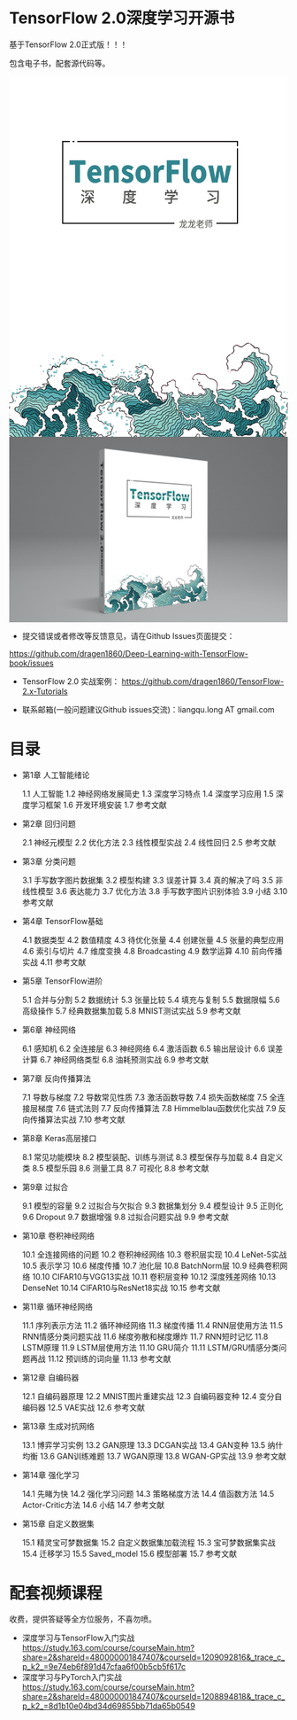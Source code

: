 # TensorFlow 2.0深度学习开源书

基于TensorFlow 2.0正式版！！！

包含电子书，配套源代码等。

<p align="center">
  <img src="assets/1.jpg" align="center" width="600">
  <img src="assets/2.png" align="center" width="600">
</p>

-	提交错误或者修改等反馈意见，请在Github Issues页面提交：

https://github.com/dragen1860/Deep-Learning-with-TensorFlow-book/issues

-	TensorFlow 2.0 实战案例：
https://github.com/dragen1860/TensorFlow-2.x-Tutorials

-	联系邮箱(一般问题建议Github issues交流)：liangqu.long AT gmail.com

# 目录
- 第1章 人工智能绪论

  1.1 人工智能
  1.2 神经网络发展简史
  1.3 深度学习特点
  1.4 深度学习应用
  1.5 深度学习框架
  1.6 开发环境安装
  1.7 参考文献


  

- 第2章 回归问题

  2.1 神经元模型
  2.2 优化方法
  2.3 线性模型实战
  2.4 线性回归
  2.5 参考文献

- 第3章 分类问题

  3.1 手写数字图片数据集
  3.2 模型构建
  3.3 误差计算
  3.4 真的解决了吗
  3.5 非线性模型
  3.6 表达能力
  3.7 优化方法
  3.8 手写数字图片识别体验
  3.9 小结
  3.10 参考文献

- 第4章 TensorFlow基础

  4.1 数据类型
  4.2 数值精度
  4.3 待优化张量
  4.4 创建张量
  4.5 张量的典型应用
  4.6 索引与切片
  4.7 维度变换
  4.8 Broadcasting
  4.9 数学运算
  4.10 前向传播实战
  4.11 参考文献

- 第5章 TensorFlow进阶

  5.1 合并与分割
  5.2 数据统计
  5.3 张量比较
  5.4 填充与复制
  5.5 数据限幅
  5.6 高级操作
  5.7 经典数据集加载
  5.8 MNIST测试实战
  5.9 参考文献

- 第6章 神经网络

  6.1 感知机
  6.2 全连接层
  6.3 神经网络
  6.4 激活函数
  6.5 输出层设计
  6.6 误差计算
  6.7 神经网络类型
  6.8 油耗预测实战
  6.9 参考文献

- 第7章 反向传播算法

  7.1 导数与梯度
  7.2 导数常见性质
  7.3 激活函数导数
  7.4 损失函数梯度
  7.5 全连接层梯度
  7.6 链式法则
  7.7 反向传播算法
  7.8 Himmelblau函数优化实战
  7.9 反向传播算法实战
  7.10 参考文献

- 第8章 Keras高层接口

  8.1 常见功能模块
  8.2 模型装配、训练与测试
  8.3 模型保存与加载
  8.4 自定义类
  8.5 模型乐园
  8.6 测量工具
  8.7 可视化
  8.8 参考文献

- 第9章 过拟合

  9.1 模型的容量
  9.2 过拟合与欠拟合
  9.3 数据集划分
  9.4 模型设计
  9.5 正则化
  9.6 Dropout
  9.7 数据增强
  9.8 过拟合问题实战
  9.9 参考文献

- 第10章 卷积神经网络

  10.1 全连接网络的问题
  10.2 卷积神经网络
  10.3 卷积层实现
  10.4 LeNet-5实战
  10.5 表示学习
  10.6 梯度传播
  10.7 池化层
  10.8 BatchNorm层
  10.9 经典卷积网络
  10.10 CIFAR10与VGG13实战
  10.11 卷积层变种
  10.12 深度残差网络
  10.13 DenseNet
  10.14 CIFAR10与ResNet18实战
  10.15 参考文献

- 第11章 循环神经网络

  11.1 序列表示方法
  11.2 循环神经网络
  11.3 梯度传播
  11.4 RNN层使用方法
  11.5 RNN情感分类问题实战
  11.6 梯度弥散和梯度爆炸
  11.7 RNN短时记忆
  11.8 LSTM原理
  11.9 LSTM层使用方法
  11.10 GRU简介
  11.11 LSTM/GRU情感分类问题再战
  11.12 预训练的词向量
  11.13 参考文献

- 第12章 自编码器

  12.1 自编码器原理
  12.2 MNIST图片重建实战
  12.3 自编码器变种
  12.4 变分自编码器
  12.5 VAE实战
  12.6 参考文献

- 第13章 生成对抗网络

  13.1 博弈学习实例
  13.2 GAN原理
  13.3 DCGAN实战
  13.4 GAN变种
  13.5 纳什均衡
  13.6 GAN训练难题
  13.7 WGAN原理
  13.8 WGAN-GP实战
  13.9 参考文献

- 第14章 强化学习

  14.1 先睹为快
  14.2 强化学习问题
  14.3 策略梯度方法
  14.4 值函数方法
  14.5 Actor-Critic方法
  14.6 小结
  14.7 参考文献

- 第15章 自定义数据集

  15.1 精灵宝可梦数据集
  15.2 自定义数据集加载流程
  15.3 宝可梦数据集实战
  15.4 迁移学习
  15.5 Saved_model
  15.6 模型部署
  15.7 参考文献





#	配套视频课程

收费，提供答疑等全方位服务，不喜勿喷。

- 深度学习与TensorFlow入门实战
https://study.163.com/course/courseMain.htm?share=2&shareId=480000001847407&courseId=1209092816&_trace_c_p_k2_=9e74eb6f891d47cfaa6f00b5cb5f617c
- 深度学习与PyTorch入门实战
https://study.163.com/course/courseMain.htm?share=2&shareId=480000001847407&courseId=1208894818&_trace_c_p_k2_=8d1b10e04bd34d69855bb71da65b0549


